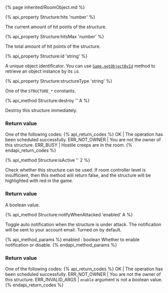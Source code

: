 {% page inherited/RoomObject.md %}

{% api_property Structure:hits 'number' %}



The current amount of hit points of the structure.



{% api_property Structure:hitsMax 'number' %}



The total amount of hit points of the structure.



{% api_property Structure:id 'string' %}



A unique object identificator. You can use <a href="#Game.getObjectById"><code>Game.getObjectById</code></a> method to retrieve an object instance by its <code>id</code>.



{% api_property Structure:structureType 'string' %}



One of the <code>STRUCTURE_*</code> constants.



{% api_method Structure:destroy '' A %}



Destroy this structure immediately.



### Return value

One of the following codes:
{% api_return_codes %}
OK | The operation has been scheduled successfully.
ERR_NOT_OWNER | You are not the owner of this structure.
ERR_BUSY | Hostile creeps are in the room.
{% endapi_return_codes %}



{% api_method Structure:isActive '' 2 %}



Check whether this structure can be used. If room controller level is insufficient, then this method will return false, and the structure will be highlighted with red in the game.



### Return value

A boolean value.

{% api_method Structure:notifyWhenAttacked 'enabled' A %}



Toggle auto notification when the structure is under attack. The notification will be sent to your account email. Turned on by default.

{% api_method_params %}
enabled : boolean
Whether to enable notification or disable.
{% endapi_method_params %}


### Return value

One of the following codes:
{% api_return_codes %}
OK | The operation has been scheduled successfully.
ERR_NOT_OWNER | You are not the owner of this structure.
ERR_INVALID_ARGS | <code>enable</code> argument is not a boolean value.
{% endapi_return_codes %}


